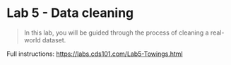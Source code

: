 # Lab 5 - Data cleaning

> In this lab, you will be guided through the process of cleaning a real-world dataset.

Full instructions: https://labs.cds101.com/Lab5-Towings.html
